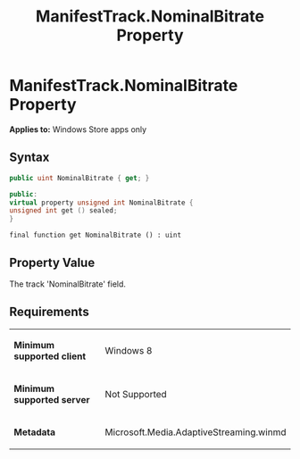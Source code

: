 ﻿---
title: ManifestTrack.NominalBitrate Property
TOCTitle: NominalBitrate Property
ms:assetid: 67b8f9cb-77c2-40cc-bd83-27af27a3e8e9
ms:mtpsurl: https://msdn.microsoft.com/en-us/library/JJ822754(v=VS.90)
ms:contentKeyID: 50079509
ms.date: 11/19/2012
mtps_version: v=VS.90
dev_langs:
- csharp
- c++
- jscript
---

# ManifestTrack.NominalBitrate Property

**Applies to:** Windows Store apps only

## Syntax

``` csharp
public uint NominalBitrate { get; }
```

``` c++
public:
virtual property unsigned int NominalBitrate {
unsigned int get () sealed;
}
```

``` jscript
final function get NominalBitrate () : uint
```

## Property Value

The track 'NominalBitrate' field.

## Requirements

<table>
<colgroup>
<col style="width: 50%" />
<col style="width: 50%" />
</colgroup>
<tbody>
<tr class="odd">
<td><p><strong>Minimum supported client</strong></p></td>
<td><p>Windows 8</p></td>
</tr>
<tr class="even">
<td><p><strong>Minimum supported server</strong></p></td>
<td><p>Not Supported</p></td>
</tr>
<tr class="odd">
<td><p><strong>Metadata</strong></p></td>
<td><p>Microsoft.Media.AdaptiveStreaming.winmd</p></td>
</tr>
</tbody>
</table>

